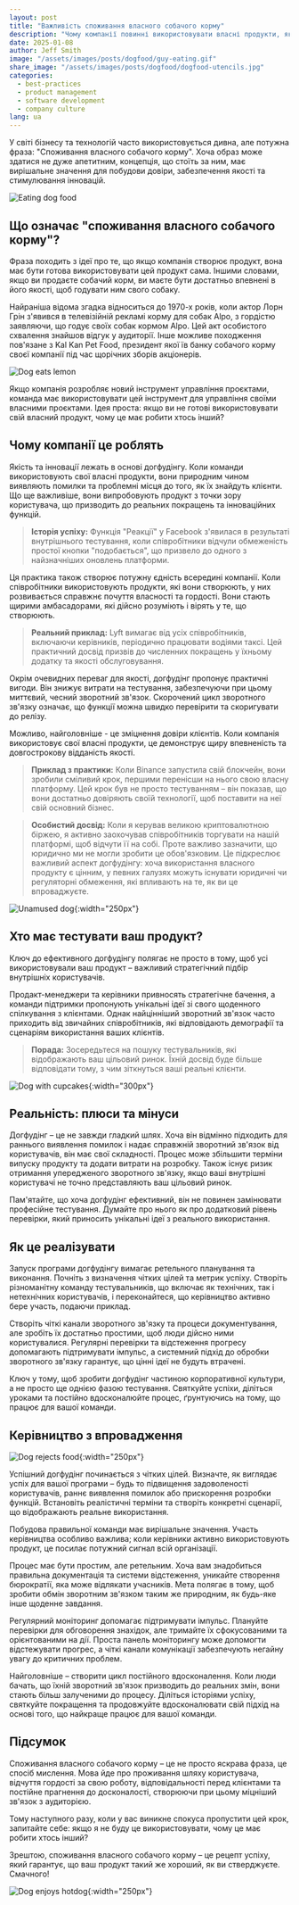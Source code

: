```yaml
---
layout: post
title: "Важливість споживання власного собачого корму"
description: "Чому компанії повинні використовувати власні продукти, як ця практика забезпечує якість та сприяє інноваціям."
date: 2025-01-08
author: Jeff Smith
image: "/assets/images/posts/dogfood/guy-eating.gif"
share_image: "/assets/images/posts/dogfood/dogfood-utencils.jpg"
categories: 
  - best-practices
  - product management
  - software development
  - company culture
lang: ua
---
```


У світі бізнесу та технологій часто використовується дивна, але потужна фраза: "Споживання власного собачого корму". Хоча образ може здатися не дуже апетитним, концепція, що стоїть за ним, має вирішальне значення для побудови довіри, забезпечення якості та стимулювання інновацій.

![Eating dog food](/assets/images/posts/dogfood/guy-eating.gif)

## Що означає "споживання власного собачого корму"?

Фраза походить з ідеї про те, що якщо компанія створює продукт, вона має бути готова використовувати цей продукт сама. Іншими словами, якщо ви продаєте собачий корм, ви маєте бути достатньо впевнені в його якості, щоб годувати ним свого собаку.

Найраніша відома згадка відноситься до 1970-х років, коли актор Лорн Грін з'явився в телевізійній рекламі корму для собак Alpo, з гордістю заявляючи, що годує своїх собак кормом Alpo. Цей акт особистого схвалення знайшов відгук у аудиторії. Інше можливе походження пов'язане з Kal Kan Pet Food, президент якої їв банку собачого корму своєї компанії під час щорічних зборів акціонерів.

![Dog eats lemon](/assets/images/posts/dogfood/wiener-dog-eating-lemon.gif)

Якщо компанія розробляє новий інструмент управління проєктами, команда має використовувати цей інструмент для управління своїми власними проєктами. Ідея проста: якщо ви не готові використовувати свій власний продукт, чому це має робити хтось інший?

## Чому компанії це роблять

Якість та інновації лежать в основі догфудінгу. Коли команди використовують свої власні продукти, вони природним чином виявляють помилки та проблемні місця до того, як їх знайдуть клієнти. Що ще важливіше, вони випробовують продукт з точки зору користувача, що призводить до реальних покращень та інноваційних функцій.

> **Історія успіху:** Функція "Реакції" у Facebook з'явилася в результаті внутрішнього тестування, коли співробітники відчули обмеженість простої кнопки "подобається", що призвело до одного з найзначніших оновлень платформи.

Ця практика також створює потужну єдність всередині компанії. Коли співробітники використовують продукти, які вони створюють, у них розвивається справжнє почуття власності та гордості. Вони стають щирими амбасадорами, які дійсно розуміють і вірять у те, що створюють.

> **Реальний приклад:** Lyft вимагає від усіх співробітників, включаючи керівників, періодично працювати водіями таксі. Цей практичний досвід призвів до численних покращень у їхньому додатку та якості обслуговування.

Окрім очевидних переваг для якості, догфудінг пропонує практичні вигоди. Він знижує витрати на тестування, забезпечуючи при цьому миттєвий, чесний зворотний зв'язок. Скорочений цикл зворотного зв'язку означає, що функції можна швидко перевірити та скоригувати до релізу.

Можливо, найголовніше - це зміцнення довіри клієнтів. Коли компанія використовує свої власні продукти, це демонструє щиру впевненість та довгострокову відданість якості.

> **Приклад з практики:** Коли Binance запустила свій блокчейн, вони зробили сміливий крок, першими перенісши на нього свою власну платформу. Цей крок був не просто тестуванням – він показав, що вони достатньо довіряють своїй технології, щоб поставити на неї свій основний бізнес.

> **Особистий досвід:** Коли я керував великою криптовалютною біржею, я активно заохочував співробітників торгувати на нашій платформі, щоб відчути її на собі. Проте важливо зазначити, що юридично ми не могли зробити це обов'язковим. Це підкреслює важливий аспект догфудінгу: хоча використання власного продукту є цінним, у певних галузях можуть існувати юридичні чи регуляторні обмеження, які впливають на те, як ви це впроваджуєте.

![Unamused dog](/assets/images/posts/dogfood/unamused-viralhog.gif){:width="250px"}

## Хто має тестувати ваш продукт?

Ключ до ефективного догфудінгу полягає не просто в тому, щоб усі використовували ваш продукт – важливий стратегічний підбір внутрішніх користувачів. 

Продакт-менеджери та керівники привносять стратегічне бачення, а команди підтримки пропонують унікальні ідеї зі свого щоденного спілкування з клієнтами. Однак найцінніший зворотний зв'язок часто приходить від звичайних співробітників, які відповідають демографії та сценаріям використання ваших клієнтів.

> **Порада:** Зосередьтеся на пошуку тестувальників, які відображають ваш цільовий ринок. Їхній досвід буде більше відповідати тому, з чим зіткнуться ваші реальні клієнти.

![Dog with cupcakes](/assets/images/posts/dogfood/cupcake-cute.gif){:width="300px"}

## Реальність: плюси та мінуси

Догфудінг – це не завжди гладкий шлях. Хоча він відмінно підходить для раннього виявлення помилок і надає справжній зворотний зв'язок від користувачів, він має свої складності. Процес може збільшити терміни випуску продукту та додати витрати на розробку. Також існує ризик отримання упередженого зворотного зв'язку, якщо ваші внутрішні користувачі не точно представляють ваш цільовий ринок.

Пам'ятайте, що хоча догфудінг ефективний, він не повинен замінювати професійне тестування. Думайте про нього як про додатковий рівень перевірки, який приносить унікальні ідеї з реального використання.

## Як це реалізувати

Запуск програми догфудінгу вимагає ретельного планування та виконання. Почніть з визначення чітких цілей та метрик успіху. Створіть різноманітну команду тестувальників, що включає як технічних, так і нетехнічних користувачів, і переконайтеся, що керівництво активно бере участь, подаючи приклад.

Створіть чіткі канали зворотного зв'язку та процеси документування, але зробіть їх достатньо простими, щоб люди дійсно ними користувалися. Регулярні перевірки та відстеження прогресу допомагають підтримувати імпульс, а системний підхід до обробки зворотного зв'язку гарантує, що цінні ідеї не будуть втрачені.

Ключ у тому, щоб зробити догфудінг частиною корпоративної культури, а не просто ще однією фазою тестування. Святкуйте успіхи, діліться уроками та постійно вдосконалюйте процес, ґрунтуючись на тому, що працює для вашої команди.

## Керівництво з впровадження

![Dog rejects food](/assets/images/posts/dogfood/dog-reject.gif){:width="250px"}

Успішний догфудінг починається з чітких цілей. Визначте, як виглядає успіх для вашої програми – будь то підвищення задоволеності користувачів, раннє виявлення помилок або прискорення розробки функцій. Встановіть реалістичні терміни та створіть конкретні сценарії, що відображають реальне використання.

Побудова правильної команди має вирішальне значення. Участь керівництва особливо важлива; коли керівники активно використовують продукт, це посилає потужний сигнал всій організації.

Процес має бути простим, але ретельним. Хоча вам знадобиться правильна документація та системи відстеження, уникайте створення бюрократії, яка може відлякати учасників. Мета полягає в тому, щоб зробити обмін зворотним зв'язком таким же природним, як будь-яке інше щоденне завдання.

Регулярний моніторинг допомагає підтримувати імпульс. Плануйте перевірки для обговорення знахідок, але тримайте їх сфокусованими та орієнтованими на дії. Проста панель моніторингу може допомогти відстежувати прогрес, а чіткі канали комунікації забезпечують негайну увагу до критичних проблем.

Найголовніше – створити цикл постійного вдосконалення. Коли люди бачать, що їхній зворотний зв'язок призводить до реальних змін, вони стають більш залученими до процесу. Діліться історіями успіху, святкуйте покращення та продовжуйте вдосконалювати свій підхід на основі того, що найкраще працює для вашої команди.

## Підсумок

Споживання власного собачого корму – це не просто яскрава фраза, це спосіб мислення. Мова йде про проживання шляху користувача, відчуття гордості за свою роботу, відповідальності перед клієнтами та постійне прагнення до досконалості, створюючи при цьому міцніший зв'язок з аудиторією.

Тому наступного разу, коли у вас виникне спокуса пропустити цей крок, запитайте себе: якщо я не буду це використовувати, чому це має робити хтось інший?

Зрештою, споживання власного собачого корму – це рецепт успіху, який гарантує, що ваш продукт такий же хороший, як ви стверджуєте. Смачного!

![Dog enjoys hotdog](/assets/images/posts/dogfood/cheeky-hotdog-theif.gif){:width="250px"}